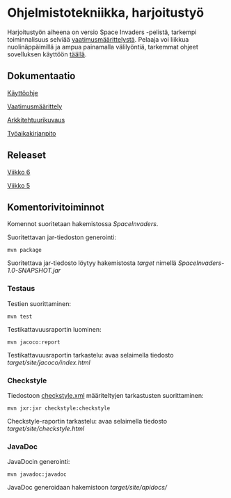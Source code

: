 # Ohjelmistotekniikka, harjoitustyö

Harjoitustyön aiheena on versio Space Invaders -pelistä, tarkempi toiminnalisuus selviää [vaatimusmäärittelystä](dokumentaatio/vaatimusmaarittely.md). Pelaaja voi liikkua nuolinäppäimillä ja ampua painamalla välilyöntiä, tarkemmat ohjeet sovelluksen käyttöön [täällä](dokumentaatio/kayttoohje.md).

## Dokumentaatio

[Käyttöohje](dokumentaatio/kayttoohje.md)

[Vaatimusmäärittely](dokumentaatio/vaatimusmaarittely.md)

[Arkkitehtuurikuvaus](dokumentaatio/arkkitehtuuri.md)

[Työaikakirjanpito](dokumentaatio/tuntikirjanpito.md)

## Releaset

[Viikko 6](https://github.com/behindthegroove/ot-harjoitustyo-s20/releases/tag/viikko6)

[Viikko 5](https://github.com/behindthegroove/ot-harjoitustyo-s20/releases/tag/viikko5)

## Komentorivitoiminnot

Komennot suoritetaan hakemistossa _SpaceInvaders_.

Suoritettavan jar-tiedoston generointi:
```
mvn package
```
Suoritettava jar-tiedosto löytyy hakemistosta _target_ nimellä _SpaceInvaders-1.0-SNAPSHOT.jar_

### Testaus

Testien suorittaminen:

```
mvn test
```

Testikattavuusraportin luominen:

```
mvn jacoco:report
```

Testikattavuusraportin tarkastelu: avaa selaimella tiedosto _target/site/jacoco/index.html_

### Checkstyle

Tiedostoon [checkstyle.xml](SpaceInvaders/checkstyle.xml) määriteltyjen tarkastusten suorittaminen:
```
mvn jxr:jxr checkstyle:checkstyle
```
Checkstyle-raportin tarkastelu: avaa selaimella tiedosto _target/site/checkstyle.html_

### JavaDoc

JavaDocin generointi:
```
mvn javadoc:javadoc
```
JavaDoc generoidaan hakemistoon _target/site/apidocs/_
